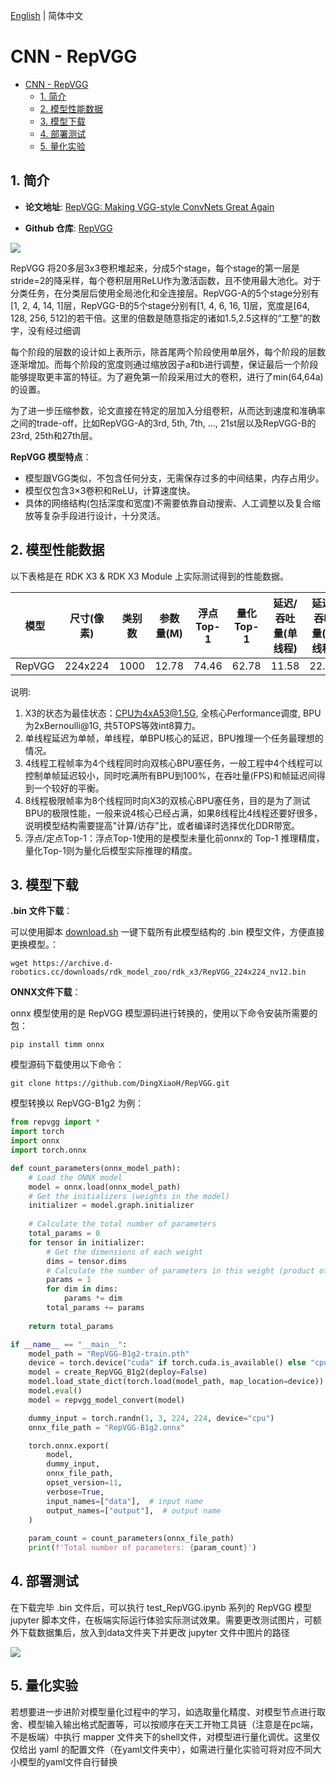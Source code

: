 [English](./README.md) | 简体中文

# CNN - RepVGG

- [CNN - RepVGG](#cnn---repvgg)
  - [1. 简介](#1-简介)
  - [2. 模型性能数据](#2-模型性能数据)
  - [3. 模型下载](#3-模型下载)
  - [4. 部署测试](#4-部署测试)
  - [5. 量化实验](#5-量化实验)

## 1. 简介

- **论文地址**: [RepVGG: Making VGG-style ConvNets Great Again](https://arxiv.org/abs/2101.03697)

- **Github 仓库**: [RepVGG](https://github.com/DingXiaoH/RepVGG)

![](./data/RepVGG_architecture.png)

RepVGG 将20多层3x3卷积堆起来，分成5个stage，每个stage的第一层是stride=2的降采样，每个卷积层用ReLU作为激活函数，且不使用最大池化。对于分类任务，在分类层后使用全局池化和全连接层。RepVGG-A的5个stage分别有[1, 2, 4, 14, 1]层，RepVGG-B的5个stage分别有[1, 4, 6, 16, 1]层，宽度是[64, 128, 256, 512]的若干倍。这里的倍数是随意指定的诸如1.5,2.5这样的“工整”的数字，没有经过细调

每个阶段的层数的设计如上表所示，除首尾两个阶段使用单层外，每个阶段的层数逐渐增加。而每个阶段的宽度则通过缩放因子a和b进行调整，保证最后一个阶段能够提取更丰富的特征。为了避免第一阶段采用过大的卷积，进行了min(64,64a)的设置。

为了进一步压缩参数，论文直接在特定的层加入分组卷积，从而达到速度和准确率之间的trade-off，比如RepVGG-A的3rd, 5th, 7th, ..., 21st层以及RepVGG-B的23rd, 25th和27th层。

**RepVGG 模型特点**：

- 模型跟VGG类似，不包含任何分支，无需保存过多的中间结果，内存占用少。
- 模型仅包含3×3卷积和ReLU，计算速度快。
- 具体的网络结构(包括深度和宽度)不需要依靠自动搜索、人工调整以及复合缩放等复杂手段进行设计，十分灵活。


## 2. 模型性能数据

以下表格是在 RDK X3 & RDK X3 Module 上实际测试得到的性能数据。


| 模型          | 尺寸(像素)  | 类别数  | 参数量(M) | 浮点Top-1  | 量化Top-1  | 延迟/吞吐量(单线程) | 延迟/吞吐量(多线程) | 帧率     |
| -------- | ------- | ---- | ------ | ----- | ----- | ----------- | ----------- | ------ |
| RepVGG   | 224x224 | 1000 | 12.78  | 74.46 | 62.78 | 11.58        | 22.71      | 174.94 |


说明: 
1. X3的状态为最佳状态：CPU为4xA53@1.5G, 全核心Performance调度, BPU为2xBernoulli@1G, 共5TOPS等效int8算力。
2. 单线程延迟为单帧，单线程，单BPU核心的延迟，BPU推理一个任务最理想的情况。
3. 4线程工程帧率为4个线程同时向双核心BPU塞任务，一般工程中4个线程可以控制单帧延迟较小，同时吃满所有BPU到100%，在吞吐量(FPS)和帧延迟间得到一个较好的平衡。
4. 8线程极限帧率为8个线程同时向X3的双核心BPU塞任务，目的是为了测试BPU的极限性能，一般来说4核心已经占满，如果8线程比4线程还要好很多，说明模型结构需要提高"计算/访存"比，或者编译时选择优化DDR带宽。
5. 浮点/定点Top-1：浮点Top-1使用的是模型未量化前onnx的 Top-1 推理精度，量化Top-1则为量化后模型实际推理的精度。

## 3. 模型下载

**.bin 文件下载**：

可以使用脚本 [download.sh](./model/download.sh) 一键下载所有此模型结构的 .bin 模型文件，方便直接更换模型。：

```shell
wget https://archive.d-robotics.cc/downloads/rdk_model_zoo/rdk_x3/RepVGG_224x224_nv12.bin
```

**ONNX文件下载**：

onnx 模型使用的是 RepVGG 模型源码进行转换的，使用以下命令安装所需要的包：

```shell
pip install timm onnx
```

模型源码下载使用以下命令：

```shell
git clone https://github.com/DingXiaoH/RepVGG.git
```

模型转换以 RepVGG-B1g2 为例：

```Python
from repvgg import *
import torch
import onnx
import torch.onnx

def count_parameters(onnx_model_path):
    # Load the ONNX model
    model = onnx.load(onnx_model_path)
    # Get the initializers (weights in the model)
    initializer = model.graph.initializer
    
    # Calculate the total number of parameters
    total_params = 0
    for tensor in initializer:
        # Get the dimensions of each weight
        dims = tensor.dims
        # Calculate the number of parameters in this weight (product of all dimensions)
        params = 1
        for dim in dims:
            params *= dim
        total_params += params
    
    return total_params

if __name__ == "__main__":
    model_path = "RepVGG-B1g2-train.pth"
    device = torch.device("cuda" if torch.cuda.is_available() else "cpu")
    model = create_RepVGG_B1g2(deploy=False)
    model.load_state_dict(torch.load(model_path, map_location=device))
    model.eval()
    model = repvgg_model_convert(model)

    dummy_input = torch.randn(1, 3, 224, 224, device="cpu")
    onnx_file_path = "RepVGG-B1g2.onnx"

    torch.onnx.export(
        model,
        dummy_input,
        onnx_file_path,
        opset_version=11,
        verbose=True,
        input_names=["data"],  # input name
        output_names=["output"],  # output name
    )
    
    param_count = count_parameters(onnx_file_path)
    print(f'Total number of parameters: {param_count}')
```

## 4. 部署测试

在下载完毕 .bin 文件后，可以执行 test_RepVGG.ipynb 系列的 RepVGG 模型 jupyter 脚本文件，在板端实际运行体验实际测试效果。需要更改测试图片，可额外下载数据集后，放入到data文件夹下并更改 jupyter 文件中图片的路径

![](./data/inference.png)

## 5. 量化实验

若想要进一步进阶对模型量化过程中的学习，如选取量化精度、对模型节点进行取舍、模型输入输出格式配置等，可以按顺序在天工开物工具链（注意是在pc端，不是板端）中执行 mapper 文件夹下的shell文件，对模型进行量化调优。这里仅仅给出 yaml 的配置文件（在yaml文件夹中），如需进行量化实验可将对应不同大小模型的yaml文件自行替换
